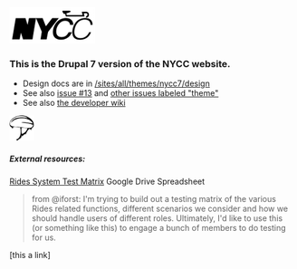 ![logo](https://github.com/apperceive/nycc7/blob/master/sites/all/themes/nycc7/images/nycc-brand-black-64x151.png)

### This is the Drupal 7 version of the NYCC website.

- Design docs are in [/sites/all/themes/nycc7/design ](https://github.com/apperceive/nycc7/tree/master/sites/all/themes/nycc7/design)
- See also [issue #13](https://github.com/apperceive/nycc7/issues/13) and [other issues labeled "theme"](https://github.com/apperceive/nycc7/issues?q=is%3Aopen+is%3Aissue+label%3Atheme) 
- See also [the developer wiki](https://github.com/apperceive/nycc7/wiki)

![helmut](https://github.com/apperceive/nycc7/blob/master/sites/all/themes/nycc7/images/Bicycle_helmet_icon.png)

##### External resources:

[Rides System Test Matrix](https://docs.google.com/spreadsheets/d/1iO_XKHr127NigFtVM48gRzUjJh7AIfS5yEbzwqw5gC4/edit?usp=sharing_eid) Google Drive Spreadsheet

>from @iforst: I'm trying to build out a testing matrix of the various Rides related functions, different scenarios we consider and how we should handle users of different roles. Ultimately, I'd like to use this (or something like this) to engage a bunch of members to do testing for us.


[this a link]
